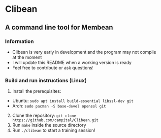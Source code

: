 # Clibean
## A command line tool for Membean
### Information
- Clibean is very early in development and the program may not compile at the moment
- I will update this README when a working  version is ready
- Feel free to contribute or ask questions!

### Build and run instructions (Linux)
1. Install the prerequisites:
 - Ubuntu: `sudo apt install build-essential libssl-dev git`
 - Arch: `sudo pacman -S base-devel openssl git`
2. Clone the repository: `git clone https://github.com/campital/Clibean.git`
3. Run `make` inside the source directory
4. Run `./clibean` to start a training session!